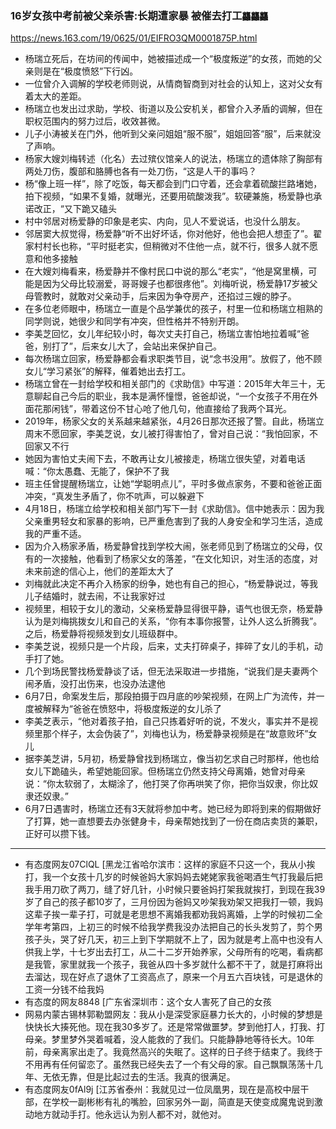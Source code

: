 ### 16岁女孩中考前被父亲杀害:长期遭家暴 被催去打工`龘龘龘`
https://news.163.com/19/0625/01/EIFRO3QM0001875P.html
- 杨瑞立死后，在坊间的传闻中，她被描述成一个“极度叛逆”的女孩，而她的父亲则是在“极度愤怒”下行凶。
- 一位曾介入调解的学校老师则说，从情商智商到对社会的认知上，这对父女有着太大的差距。
- 杨瑞立也发出过求助，学校、街道以及公安机关，都曾介入矛盾的调解，但在职权范围内的努力过后，收效甚微。
- 儿子小涛被关在门外，他听到父亲问姐姐“服不服”，姐姐回答“服”，后来就没了声响。
- 杨家大嫂刘梅转述（化名）去过殡仪馆亲人的说法，杨瑞立的遗体除了胸部有两处刀伤，腹部和胳膊也各有一处刀伤，“这是人干的事吗？
- 杨“像上班一样”，除了吃饭，每天都会到门口守着，还会拿着硫酸拦路堵她，拍下视频，“如果不复婚，就曝光，还要用硫酸泼我”。软硬兼施，杨爱静也承诺改正，“又下跪又磕头
- 村中邻居对杨爱静的印象是老实、内向，见人不爱说话，也没什么朋友。
- 邻居窦大叔觉得，杨爱静“听不出好坏话，你对他好，他也会把人想歪了”。翟家村村长也称，“平时挺老实，但稍微对不住他一点，就不行，很多人就不愿意和他多接触
- 在大嫂刘梅看来，杨爱静并不像村民口中说的那么“老实”，“他是窝里横，可能是因为父母比较溺爱，哥哥嫂子也都很疼他”。刘梅听说，杨爱静17岁被父母管教时，就敢对父亲动手，后来因为争夺房产，还掐过三嫂的脖子。
- 在多位老师眼中，杨瑞立一直是个品学兼优的孩子，村里一位和杨瑞立相熟的同学则说，她很少和同学有冲突，但性格并不特别开朗。
- 李美芝回忆，女儿年纪较小时，每次丈夫打自己，杨瑞立害怕地拉着喊“爸爸，别打了”，后来女儿大了，会站出来保护自己。
- 每次杨瑞立回家，杨爱静都会看求职类节目，说“念书没用”。放假了，他不顾女儿“学习紧张”的解释，催着她出去打工。
- 杨瑞立曾在一封给学校和相关部门的《求助信》中写道：2015年大年三十，无意聊起自己今后的职业，我本是满怀憧憬，爸爸却说，“一个女孩子不用在外面花那闲钱”，带着这份不甘心呛了他几句，他直接给了我两个耳光。
- 2019年，杨家父女的关系越来越紧张，4月26日那次还报了警。自此，杨瑞立周末不愿回家，李美芝说，女儿被打得害怕了，曾对自己说：“我怕回家，不回家又不行
- 她因为害怕丈夫闹下去，不敢再让女儿被接走，杨瑞立很失望，对着电话喊：“你太愚蠢、无能了，保护不了我
- 班主任曾提醒杨瑞立，让她“学聪明点儿”，平时多做点家务，不要和爸爸正面冲突，“真发生矛盾了，你不吭声，可以躲避下
- 4月18日，杨瑞立给学校和相关部门写下一封《求助信》。信中她表示：因为我父亲重男轻女和家暴的影响，已严重危害到了我的人身安全和学习生活，造成我的严重不适。
- 因为介入杨家矛盾，杨爱静曾找到学校大闹，张老师见到了杨瑞立的父母，仅有的一次接触，他看到了杨家父女的落差，“在文化知识，对生活的态度，对未来前途的信心上，他们的差距太大了
- 刘梅就此决定不再介入杨家的纷争，她也有自己的担心，“杨爱静说过，等我儿子结婚时，就去闹，不让我家好过
- 视频里，相较于女儿的激动，父亲杨爱静显得很平静，语气也很无奈，杨爱静认为是刘梅挑拨女儿和自己的关系，“你有本事你报警，让外人这么折腾我”。之后，杨爱静将视频发到女儿班级群中。
- 李美芝说，视频只是一个片段，后来，丈夫打碎桌子，摔碎了女儿的手机，动手打了她。
- 几个到场民警找杨爱静谈了话，但无法采取进一步措施，“说我们是夫妻两个闹矛盾，没打出伤来，也没办法逮他
- 6月7日，命案发生后，那段拍摄于四月底的吵架视频，在网上广为流传，并一度被解释为“爸爸在愤怒中，将极度叛逆的女儿杀了
- 李美芝表示，“他对着孩子拍，自己只拣着好听的说，不发火，事实并不是视频里那个样子，太会伪装了”，刘梅也认为，杨爱静录视频是在“故意败坏”女儿
- 据李美芝讲，5月初，杨爱静曾找到杨瑞立，像当初乞求自己时那样，他也给女儿下跪磕头，希望她能回家。但杨瑞立仍然支持父母离婚，她曾对母亲说：“你太软弱了，太糊涂了，他打哭了你再哄笑了你，把你当奴隶，你比奴隶还奴隶。”
- 6月7日遇害时，杨瑞立还有3天就将参加中考。她已经为即将到来的假期做好了打算，她一直想要去办张健身卡，母亲帮她找到了一份在商店卖货的兼职，正好可以攒下钱。
---
- 有态度网友07ClQL [黑龙江省哈尔滨市：这样的家庭不只这一个，我从小挨打，我一个女孩十几岁的时候爸妈大家妈妈去姥姥家我爸喝酒生气打我最后把我手用刀砍了两刀，缝了好几针，小时候只要爸妈打架我就挨打，到现在我39岁了自己的孩子都10岁了，三月份因为爸妈又吵架我劝架又把我打一顿，我妈这辈子挨一辈子打，可就是老思想不离婚我都劝我妈离婚，上学的时候初二全学年考第四，上初三的时候不给我学费我没办法把自己的长头发剪了，剪个男孩子头，哭了好几天，初三上到下学期就不上了，因为就是考上高中也没有人供我上学，十七岁出去打工，从二十二岁开始养家，父母所有的吃喝，看病都是我管，家里就我一个孩子，我爸从四十多岁就什么都不干了，就是打麻将出去溜达，现在好点了退休了工资高点了，原来一个月五六百块钱，可是退休的工资一分钱不给我妈
- 有态度的网友8848 [广东省深圳市：这个女人害死了自己的女孩
- 网易内蒙古锡林郭勒盟网友：我从小是深受家庭暴力长大的，小时候的梦想是快快长大揍死他。现在我30多岁了。还是常常做噩梦。梦到他打人，打我、打母亲。梦里梦外哭着喊着，没人能救的了我们。只能静静地等待长大。10年前，母亲离家出走了。我竟然高兴的失眠了。这样的日子终于结束了。我终于不用再有任何留恋了。虽然我已经失去了一个有父母的家。自己飘飘荡荡十几年、无依无靠，但是比起过去的生活。我真的很满足。
- 有态度网友0fAl9j [江苏省泰州：我就见过一位凤凰男，现在是高校中层干部，在学校一副彬彬有礼的嘴脸，回家另外一副，简直是天使变成魔鬼说到激动地方就动手打。他永远认为别人都不对，就他对。